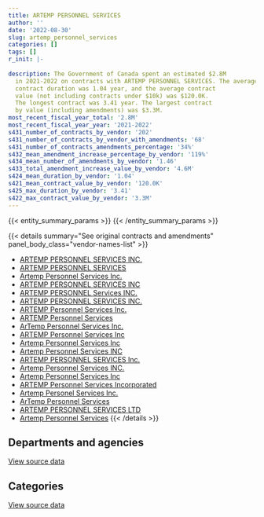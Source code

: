 ```yaml
---
title: ARTEMP PERSONNEL SERVICES
author: ''
date: '2022-08-30'
slug: artemp_personnel_services
categories: []
tags: []
r_init: |-
  
description: The Government of Canada spent an estimated $2.8M
  in 2021-2022 on contracts with ARTEMP PERSONNEL SERVICES. The average
  contract duration was 1.04 year, and the average contract
  value (not including contracts under $10k) was $120.0K.
  The longest contract was 3.41 year. The largest contract
  by value (including amendments) was $3.3M.
most_recent_fiscal_year_total: '2.8M'
most_recent_fiscal_year_year: '2021-2022'
s431_number_of_contracts_by_vendor: '202'
s431_number_of_contracts_by_vendor_with_amendments: '68'
s431_number_of_contracts_amendments_percentage: '34%'
s432_mean_amendment_increase_percentage_by_vendor: '119%'
s434_mean_number_of_amendments_by_vendor: '1.46'
s433_total_amendment_increase_value_by_vendor: '4.6M'
s424_mean_duration_by_vendor: '1.04'
s421_mean_contract_value_by_vendor: '120.0K'
s425_max_duration_by_vendor: '3.41'
s422_max_contract_value_by_vendor: '3.3M'
---
```


<script src="/rmarkdown-libs/htmlwidgets/htmlwidgets.js"></script>
<link href="/rmarkdown-libs/datatables-css/datatables-crosstalk.css" rel="stylesheet" />
<script src="/rmarkdown-libs/datatables-binding/datatables.js"></script>
<script src="/rmarkdown-libs/jquery/jquery-3.6.0.min.js"></script>
<link href="/rmarkdown-libs/dt-core-bootstrap/css/dataTables.bootstrap.min.css" rel="stylesheet" />
<link href="/rmarkdown-libs/dt-core-bootstrap/css/dataTables.bootstrap.extra.css" rel="stylesheet" />
<script src="/rmarkdown-libs/dt-core-bootstrap/js/jquery.dataTables.min.js"></script>
<script src="/rmarkdown-libs/dt-core-bootstrap/js/dataTables.bootstrap.min.js"></script>
<link href="/rmarkdown-libs/crosstalk/css/crosstalk.min.css" rel="stylesheet" />
<script src="/rmarkdown-libs/crosstalk/js/crosstalk.min.js"></script>
<script src="/rmarkdown-libs/htmlwidgets/htmlwidgets.js"></script>
<link href="/rmarkdown-libs/datatables-css/datatables-crosstalk.css" rel="stylesheet" />
<script src="/rmarkdown-libs/datatables-binding/datatables.js"></script>
<script src="/rmarkdown-libs/jquery/jquery-3.6.0.min.js"></script>
<link href="/rmarkdown-libs/dt-core-bootstrap/css/dataTables.bootstrap.min.css" rel="stylesheet" />
<link href="/rmarkdown-libs/dt-core-bootstrap/css/dataTables.bootstrap.extra.css" rel="stylesheet" />
<script src="/rmarkdown-libs/dt-core-bootstrap/js/jquery.dataTables.min.js"></script>
<script src="/rmarkdown-libs/dt-core-bootstrap/js/dataTables.bootstrap.min.js"></script>
<link href="/rmarkdown-libs/crosstalk/css/crosstalk.min.css" rel="stylesheet" />
<script src="/rmarkdown-libs/crosstalk/js/crosstalk.min.js"></script>

{{< entity_summary_params >}}
{{< /entity_summary_params >}}

{{< details summary="See original contracts and amendments" panel_body_class="vendor-names-list" >}}
- [ARTEMP PERSONNEL SERVICES INC.](https://search.open.canada.ca/en/ct/?sort=contract_value_f%20desc&page=1&search_text=%22ARTEMP%20PERSONNEL%20SERVICES%20INC.%22)
- [ARTEMP PERSONNEL SERVICES](https://search.open.canada.ca/en/ct/?sort=contract_value_f%20desc&page=1&search_text=%22ARTEMP%20PERSONNEL%20SERVICES%22)
- [Artemp Personnel Services Inc.](https://search.open.canada.ca/en/ct/?sort=contract_value_f%20desc&page=1&search_text=%22Artemp%20Personnel%20Services%20Inc.%22)
- [ARTEMP PERSONNEL SERVICES INC](https://search.open.canada.ca/en/ct/?sort=contract_value_f%20desc&page=1&search_text=%22ARTEMP%20PERSONNEL%20SERVICES%20INC%22)
- [ARTEMP PERSONNEL Services INC.](https://search.open.canada.ca/en/ct/?sort=contract_value_f%20desc&page=1&search_text=%22ARTEMP%20PERSONNEL%20Services%20INC.%22)
- [ARTEMP PERSONNEL SERVICES INC.](https://search.open.canada.ca/en/ct/?sort=contract_value_f%20desc&page=1&search_text=%22ARTEMP%20PERSONNEL%20%20SERVICES%20INC.%22)
- [ARTEMP Personnel Services Inc.](https://search.open.canada.ca/en/ct/?sort=contract_value_f%20desc&page=1&search_text=%22ARTEMP%20Personnel%20Services%20Inc.%22)
- [ARTEMP Personnel Services](https://search.open.canada.ca/en/ct/?sort=contract_value_f%20desc&page=1&search_text=%22ARTEMP%20Personnel%20Services%22)
- [ArTemp Personnel Services Inc.](https://search.open.canada.ca/en/ct/?sort=contract_value_f%20desc&page=1&search_text=%22ArTemp%20Personnel%20Services%20Inc.%22)
- [ARTEMP Personnel Services Inc](https://search.open.canada.ca/en/ct/?sort=contract_value_f%20desc&page=1&search_text=%22ARTEMP%20Personnel%20Services%20Inc%22)
- [Artemp Personnel Services Inc](https://search.open.canada.ca/en/ct/?sort=contract_value_f%20desc&page=1&search_text=%22Artemp%20Personnel%20Services%20Inc%22)
- [Artemp Personnel Services INC](https://search.open.canada.ca/en/ct/?sort=contract_value_f%20desc&page=1&search_text=%22Artemp%20Personnel%20Services%20INC%22)
- [ARTEMP PERSONNEL SERVICES Inc.](https://search.open.canada.ca/en/ct/?sort=contract_value_f%20desc&page=1&search_text=%22ARTEMP%20PERSONNEL%20SERVICES%20Inc.%22)
- [Artemp Personnel Services INC.](https://search.open.canada.ca/en/ct/?sort=contract_value_f%20desc&page=1&search_text=%22Artemp%20Personnel%20Services%20INC.%22)
- [Artemp Personnel Services Inc](https://search.open.canada.ca/en/ct/?sort=contract_value_f%20desc&page=1&search_text=%22Artemp%20Personnel%20%20Services%20Inc%22)
- [ARTEMP Personnel Services Incorporated](https://search.open.canada.ca/en/ct/?sort=contract_value_f%20desc&page=1&search_text=%22ARTEMP%20Personnel%20Services%20Incorporated%22)
- [Artemp Personel Services Inc.](https://search.open.canada.ca/en/ct/?sort=contract_value_f%20desc&page=1&search_text=%22Artemp%20Personel%20Services%20Inc.%22)
- [ArTemp Personnel Services](https://search.open.canada.ca/en/ct/?sort=contract_value_f%20desc&page=1&search_text=%22ArTemp%20Personnel%20Services%22)
- [ARTEMP PERSONNEL SERVICES LTD](https://search.open.canada.ca/en/ct/?sort=contract_value_f%20desc&page=1&search_text=%22ARTEMP%20PERSONNEL%20SERVICES%20LTD%22)
- [Artemp Personnel Services](https://search.open.canada.ca/en/ct/?sort=contract_value_f%20desc&page=1&search_text=%22Artemp%20Personnel%20Services%22)
{{< /details >}}

## Departments and agencies

<div id="htmlwidget-1" style="width:100%;height:auto;" class="datatables html-widget"></div>
<script type="application/json" data-for="htmlwidget-1">{"x":{"style":"bootstrap","filter":"none","vertical":false,"data":[["<a href=\"/departments/aandc-aadnc/\">Crown-Indigenous Relations and Northern Affairs Canada<\/a>","<a href=\"/departments/atssc-scdata/\">Administrative Tribunals Support Service of Canada<\/a>","<a href=\"/departments/ced-dec/\">Canada Economic Development for Quebec Regions<\/a>","<a href=\"/departments/cfia-acia/\">Canadian Food Inspection Agency<\/a>","<a href=\"/departments/cic/\">Immigration, Refugees and Citizenship Canada<\/a>","<a href=\"/departments/cpc-cpp/\">Civilian Review and Complaints Commission for the RCMP<\/a>","<a href=\"/departments/cra-arc/\">Canada Revenue Agency<\/a>","<a href=\"/departments/csa-asc/\">Canadian Space Agency<\/a>","<a href=\"/departments/csc-scc/\">Correctional Service of Canada<\/a>","<a href=\"/departments/dfatd-maecd/\">Global Affairs Canada<\/a>","<a href=\"/departments/dfo-mpo/\">Fisheries and Oceans Canada<\/a>","<a href=\"/departments/dnd-mdn/\">National Defence<\/a>","<a href=\"/departments/ec/\">Environment and Climate Change Canada<\/a>","<a href=\"/departments/elections/\">Elections Canada<\/a>","<a href=\"/departments/esdc-edsc/\">Employment and Social Development Canada<\/a>","<a href=\"/departments/fcac-acfc/\">Financial Consumer Agency of Canada<\/a>","<a href=\"/departments/fin/\">Department of Finance Canada<\/a>","<a href=\"/departments/fpcc-cpac/\">Farm Products Council of Canada<\/a>","<a href=\"/departments/hc-sc/\">Health Canada<\/a>","<a href=\"/departments/ic/\">Innovation, Science and Economic Development Canada<\/a>","<a href=\"/departments/infc/\">Infrastructure Canada<\/a>","<a href=\"/departments/isc-sac/\">Indigenous Services Canada<\/a>","<a href=\"/departments/nrcan-rncan/\">Natural Resources Canada<\/a>","<a href=\"/departments/nserc-crsng/\">Natural Sciences and Engineering Research Council of Canada<\/a>","<a href=\"/departments/osfi-bsif/\">Office of the Superintendent of Financial Institutions Canada<\/a>","<a href=\"/departments/pch/\">Canadian Heritage<\/a>","<a href=\"/departments/pco-bcp/\">Privy Council Office<\/a>","<a href=\"/departments/ps-sp/\">Public Safety Canada<\/a>","<a href=\"/departments/psc-cfp/\">Public Service Commission of Canada<\/a>","<a href=\"/departments/pwgsc-tpsgc/\">Public Services and Procurement Canada<\/a>","<a href=\"/departments/rcmp-grc/\">Royal Canadian Mounted Police<\/a>","<a href=\"/departments/ssc-spc/\">Shared Services Canada<\/a>","<a href=\"/departments/tbs-sct/\">Treasury Board of Canada Secretariat<\/a>","<a href=\"/departments/tc/\">Transport Canada<\/a>","<a href=\"/departments/wage/\">Department for Women and Gender Equality<\/a>"],[227136.96,null,null,59212,null,24635.13,0,14403.41,98387.97,49504.63,null,409359.62,79750.43,798114.57,32238.18,15657,11570.91,21750,550423.63,100769.23,null,468648.42,167554.33,18063.5,null,10741.66,24577.5,179246.56,33953.95,381491.06,null,0,162523.32,null,1864.58],[302033.51,null,null,null,null,39795.21,0,null,null,65082.1,97462.5,37045.36,null,205790.9,18100.2,212239.39,23268.97,null,622383.77,4876.65,null,422980.67,89154.66,18112.99,21273.11,12520.53,null,468806.87,null,330801.77,247217.64,5873.62,null,null,5249.5],[64335.22,null,null,null,9193.59,97801.5,null,null,null,49641.15,148736.25,null,null,154780.03,21508.69,211659.5,23205.39,73287.8,209100.95,null,12362.2,301378.45,139426.06,null,123931.89,null,null,116157.26,null,42398.11,369813.28,34122.96,null,15945.24,null],[87303.64,15051.6,57361.6,null,86682.39,null,null,null,null,47296.03,6157.73,null,69496.25,null,213530.03,null,25456.98,73771.44,837705.74,170016.22,null,315865.59,207704.04,null,null,null,null,39324,null,100664.8,369813.28,null,null,54046.92,7862.26]],"container":"<table class=\"table table-striped table-hover row-border order-column display\">\n  <thead>\n    <tr>\n      <th>Department<\/th>\n      <th>2018-2019<\/th>\n      <th>2019-2020<\/th>\n      <th>2020-2021<\/th>\n      <th>2021-2022<\/th>\n    <\/tr>\n  <\/thead>\n<\/table>","options":{"order":[[4,"desc"]],"pageLength":10,"autoWidth":true,"columnDefs":[{"targets":1,"render":"function(data, type, row, meta) {\n    return type !== 'display' ? data : DTWidget.formatCurrency(data, \"$\", 2, 3, \",\", \".\", true, null);\n  }"},{"targets":2,"render":"function(data, type, row, meta) {\n    return type !== 'display' ? data : DTWidget.formatCurrency(data, \"$\", 2, 3, \",\", \".\", true, null);\n  }"},{"targets":3,"render":"function(data, type, row, meta) {\n    return type !== 'display' ? data : DTWidget.formatCurrency(data, \"$\", 2, 3, \",\", \".\", true, null);\n  }"},{"targets":4,"render":"function(data, type, row, meta) {\n    return type !== 'display' ? data : DTWidget.formatCurrency(data, \"$\", 2, 3, \",\", \".\", true, null);\n  }"},{"width":"16%","targets":[1,2,3,4]},{"className":"dt-right","targets":[1,2,3,4]}],"orderClasses":false}},"evals":["options.columnDefs.0.render","options.columnDefs.1.render","options.columnDefs.2.render","options.columnDefs.3.render"],"jsHooks":[]}</script>
<p class="text-right">
<a href="https://github.com/GoC-Spending/contracts-data/tree/main/data/out/vendors/artemp_personnel_services/summary_by_fiscal_year_by_department.csv" class="source-data-link btn btn-link">View source data</a>
</p>

## Categories

<div id="htmlwidget-2" style="width:100%;height:auto;" class="datatables html-widget"></div>
<script type="application/json" data-for="htmlwidget-2">{"x":{"style":"bootstrap","filter":"none","vertical":false,"data":[["<a href=\"/categories/office_management/\">Office management<\/a>","<a href=\"/categories/professional_services/\">Professional services<\/a>","<a href=\"/categories/information_technology/\">Information technology<\/a>","<a href=\"/categories/human_capital/\">Human capital<\/a>"],[null,3599306.48,null,342272.08],[35105.06,2657172.45,344680.14,213112.28],[52513.72,1543876.99,369813.28,252581.53],[13092.46,2317781.41,424737.93,29498.75]],"container":"<table class=\"table table-striped table-hover row-border order-column display\">\n  <thead>\n    <tr>\n      <th>Category<\/th>\n      <th>2018-2019<\/th>\n      <th>2019-2020<\/th>\n      <th>2020-2021<\/th>\n      <th>2021-2022<\/th>\n    <\/tr>\n  <\/thead>\n<\/table>","options":{"order":[[4,"desc"]],"dom":"t","pageLength":30,"autoWidth":true,"columnDefs":[{"targets":1,"render":"function(data, type, row, meta) {\n    return type !== 'display' ? data : DTWidget.formatCurrency(data, \"$\", 2, 3, \",\", \".\", true, null);\n  }"},{"targets":2,"render":"function(data, type, row, meta) {\n    return type !== 'display' ? data : DTWidget.formatCurrency(data, \"$\", 2, 3, \",\", \".\", true, null);\n  }"},{"targets":3,"render":"function(data, type, row, meta) {\n    return type !== 'display' ? data : DTWidget.formatCurrency(data, \"$\", 2, 3, \",\", \".\", true, null);\n  }"},{"targets":4,"render":"function(data, type, row, meta) {\n    return type !== 'display' ? data : DTWidget.formatCurrency(data, \"$\", 2, 3, \",\", \".\", true, null);\n  }"},{"width":"16%","targets":[1,2,3,4]},{"className":"dt-right","targets":[1,2,3,4]}],"orderClasses":false,"lengthMenu":[10,25,30,50,100]}},"evals":["options.columnDefs.0.render","options.columnDefs.1.render","options.columnDefs.2.render","options.columnDefs.3.render"],"jsHooks":[]}</script>
<p class="text-right">
<a href="https://github.com/GoC-Spending/contracts-data/tree/main/data/out/vendors/artemp_personnel_services/summary_by_fiscal_year_by_category.csv" class="source-data-link btn btn-link">View source data</a>
</p>
